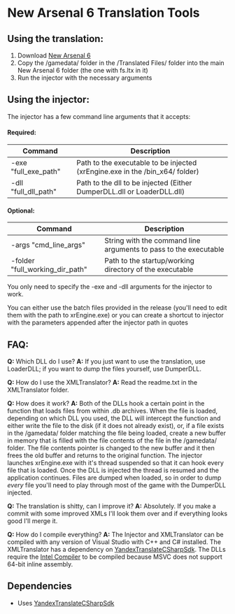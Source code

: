 # New Arsenal 6 Translation Tools
## Using the translation:
1. Download [New Arsenal 6](https://ap-pro.ru/forum/35-91737-80)
2. Copy the /gamedata/ folder in the /Translated Files/ folder into the main New Arsenal 6 folder (the one with fs.ltx in it)
3. Run the injector with the necessary arguments

## Using the injector:
The injector has a few command line arguments that it accepts:
#### Required:
|Command|Description|
|-----|-----|
| -exe "full_exe_path" | Path to the executable to be injected (xrEngine.exe in the /bin_x64/ folder) |
| -dll "full_dll_path" | Path to the dll to be injected	(Either DumperDLL.dll or LoaderDLL.dll) |

#### Optional:
|Command|Description|
|-----|-----|
|-args "cmd_line_args"|String with the command line arguments to pass to the executable|
|-folder "full_working_dir_path"|Path to the startup/working directory of the executable|
	
You only need to specify the -exe and -dll arguments for the injector to work.
	
You can either use the batch files provided in the release (you'll need to edit them with the path to xrEngine.exe) or you can create a shortcut to injector with the parameters appended after the injector path in quotes
	
## FAQ:
	
**Q:** 	Which DLL do I use?
**A:** 	If you just want to use the translation, use LoaderDLL; if you want to dump the files yourself, use DumperDLL.

**Q:** 	How do I use the XMLTranslator?
**A:** 	Read the readme.txt in the XMLTranslator folder.

**Q:** 	How does it work?
**A:** 	Both of the DLLs hook a certain point in the function that loads files from within .db archives. When the file is loaded, depending on which DLL you used, the DLL will intercept the function and either write the file to the disk (if it does not already exist), or, if a file exists in the /gamedata/ folder matching the file being loaded, create a new buffer in memory that is filled with the file contents of the file in the /gamedata/ folder. The file contents pointer is changed to the new buffer and it then frees the old buffer and returns to the original function. The injector launches xrEngine.exe with it's thread suspended so that it can hook every file that is loaded. Once the DLL is injected the thread is resumed and the application continues. Files are dumped when loaded, so in order to dump _every_ file you'll need to play through most of the game with the DumperDLL injected.
	
**Q:**	The translation is shitty, can I improve it?
**A:**	Absolutely. If you make a commit with some improved XMLs I'll look them over and if everything looks good I'll merge it.

**Q:**	How do I compile everything?
**A:**	The Injector and XMLTranslator can be compiled with any version of Visual Studio with C++ and C# installed. The XMLTranslator has a
	dependency on [YandexTranslateCSharpSdk](https://github.com/anovik/YandexTranslateCSharpSdk). The DLLs require the [Intel Compiler](https://software.intel.com/en-us/parallel-studio-xe) to be compiled because MSVC does not support 64-bit inline assembly.
	
## Dependencies
* Uses [YandexTranslateCSharpSdk](https://github.com/anovik/YandexTranslateCSharpSdk)